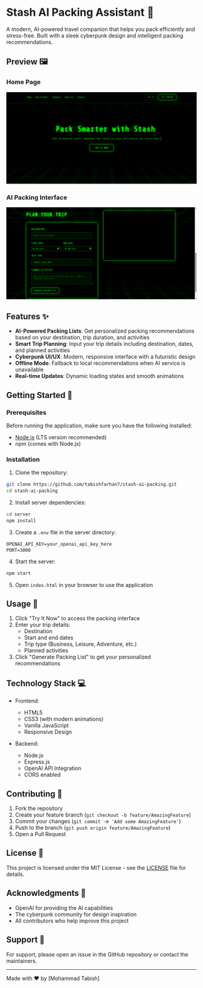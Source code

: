 # Stash AI Packing Assistant 🧳

A modern, AI-powered travel companion that helps you pack efficiently and stress-free. Built with a sleek cyberpunk design and intelligent packing recommendations.

## Preview 🖼️

### Home Page
![Stash Website Preview](assets/image.png)

### AI Packing Interface
![Stash AI Interface](assets/image2.png)

## Features ✨

- **AI-Powered Packing Lists**: Get personalized packing recommendations based on your destination, trip duration, and activities
- **Smart Trip Planning**: Input your trip details including destination, dates, and planned activities
- **Cyberpunk UI/UX**: Modern, responsive interface with a futuristic design
- **Offline Mode**: Fallback to local recommendations when AI service is unavailable
- **Real-time Updates**: Dynamic loading states and smooth animations

## Getting Started 🚀

### Prerequisites

Before running the application, make sure you have the following installed:
- [Node.js](https://nodejs.org/) (LTS version recommended)
- npm (comes with Node.js)

### Installation

1. Clone the repository:
```bash
git clone https://github.com/tabishfarhan7/stash-ai-packing.git
cd stash-ai-packing
```

2. Install server dependencies:
```bash
cd server
npm install
```

3. Create a `.env` file in the server directory:
```env
OPENAI_API_KEY=your_openai_api_key_here
PORT=3000
```

4. Start the server:
```bash
npm start
```

5. Open `index.html` in your browser to use the application

## Usage 📝

1. Click "Try It Now" to access the packing interface
2. Enter your trip details:
   - Destination
   - Start and end dates
   - Trip type (Business, Leisure, Adventure, etc.)
   - Planned activities
3. Click "Generate Packing List" to get your personalized recommendations

## Technology Stack 💻

- Frontend:
  - HTML5
  - CSS3 (with modern animations)
  - Vanilla JavaScript
  - Responsive Design
  
- Backend:
  - Node.js
  - Express.js
  - OpenAI API Integration
  - CORS enabled

## Contributing 🤝

1. Fork the repository
2. Create your feature branch (`git checkout -b feature/AmazingFeature`)
3. Commit your changes (`git commit -m 'Add some AmazingFeature'`)
4. Push to the branch (`git push origin feature/AmazingFeature`)
5. Open a Pull Request

## License 📄

This project is licensed under the MIT License - see the [LICENSE](LICENSE) file for details.

## Acknowledgments 🙏

- OpenAI for providing the AI capabilities
- The cyberpunk community for design inspiration
- All contributors who help improve this project

## Support 💬

For support, please open an issue in the GitHub repository or contact the maintainers.

---

Made with ❤️ by [Mohammad Tabish]
